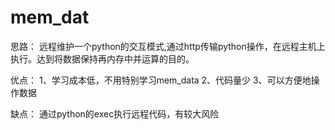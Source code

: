 # mem_dat
思路：
远程维护一个python的交互模式,通过http传输python操作，在远程主机上执行。达到将数据保持再内存中并运算的目的。

优点：
1、学习成本低，不用特别学习mem_data
2、代码量少
3、可以方便地操作数据

缺点：
通过python的exec执行远程代码，有较大风险
